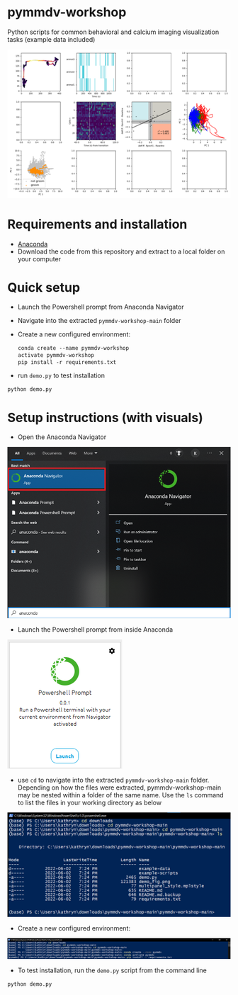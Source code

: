 # pymmdv-workshop
Python scripts for common behavioral and calcium imaging visualization tasks (example data included)

![](https://github.com/kpc-simone/pymmdv-workshop/blob/main/demo_fig.png)

# Requirements and installation
- [Anaconda](https://www.anaconda.com/) 
- Download the code from this repository and extract to a local folder on your computer

# Quick setup
- Launch the Powershell prompt from Anaconda Navigator
- Navigate into the extracted `pymmdv-workshop-main` folder
- Create a new configured environment:

	```
	conda create --name pymmdv-workshop
	activate pymmdv-workshop
	pip install -r requirements.txt
	```

- run `demo.py` to test installation

```
python demo.py
```

# Setup instructions (with visuals)
- Open the Anaconda Navigator 

![](https://github.com/kpc-simone/pymmdv-workshop/blob/main/docs/anaconda.png)

- Launch the Powershell prompt from inside Anaconda

![](https://github.com/kpc-simone/pymmdv-workshop/blob/main/docs/select_powershell.png)

- use `cd` to navigate into the extracted `pymmdv-workshop-main` folder. Depending on how the files were extracted, pymmdv-workshop-main may be nested within a folder of the same name. Use the `ls` command to list the files in your working directory as below

![](https://github.com/kpc-simone/pymmdv-workshop/blob/main/docs/folder_navigation.png)
- Create a new configured environment:

![](https://github.com/kpc-simone/pymmdv-workshop/blob/main/docs/environment_config.png)

- To test installation, run the `demo.py` script from the command line

```
python demo.py
```
